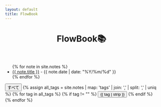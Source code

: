 ```yaml
---
layout: default
title: FlowBook
---
```


<header>
  <h1>FlowBook📚</h1>
</header>

<div id="home">
  <ul>
    {% for note in site.notes %}
      <li data-tags="{{ note.tags | join: ',' | downcase }}">
        <a href="{{ site.baseurl }}{{ note.url }}">{{ note.title }}</a> - {{ note.date | date: "%Y/%m/%d" }}
      </li>
    {% endfor %}
  </ul>
</div>

<div class="tag-filters">
  <button class="tag-filter" data-tag="all">すべて</button>
  {% assign all_tags = site.notes | map: 'tags' | join: ',' | split: ',' | uniq %}
  {% for tag in all_tags %}
    {% if tag != "" %}
      <button class="tag-filter" data-tag="{{ tag | strip }}">{{ tag | strip }}</button>
    {% endif %}
  {% endfor %}
</div>
